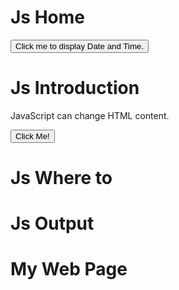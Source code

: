 # Js Home #
<button type="button"
onclick="document.getElementById('demo').innerHTML = Date()">
Click me to display Date and Time.</button>

# Js Introduction #
<p id="demo">JavaScript can change HTML content.</p>
<button type="button" onclick='document.getElementById("demo").innerHTML = "Hello JavaScript!"'>Click Me!</button>

# Js Where to #
<script>
document.getElementById("demo").innerHTML = "My First JavaScript";
</script>

# Js Output #
<h1>My Web Page</h1>

<p id="demo"></p>

<script>
document.getElementById("demo").innerHTML = "<h2>Hello World</h2>";
</script>
